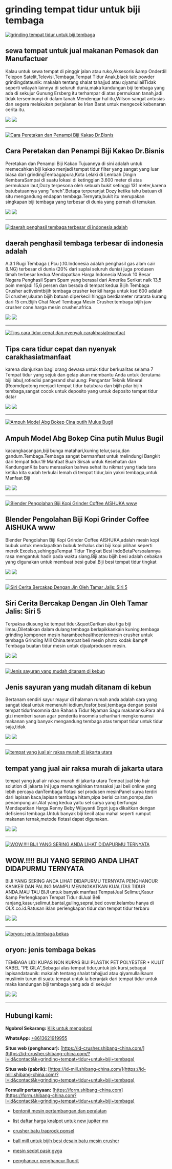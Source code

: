 # grinding tempat tidur untuk biji tembaga

<a href="https://swt.shibang-china.com/?l=id&img&k=grinding+tempat+tidur+untuk+biji+tembaga" target="_blank">![grinding tempat tidur untuk biji tembaga](http://static.shibang-china.com/all-800x300/282.jpg)</a>

## sewa tempat untuk jual makanan Pemasok dan Manufactuer
Kalau untuk sewa tempat di pinggir jalan atau ruko,Aksesoris &amp Onderdil Telepon Satelit,Televisi,Tembaga,Tempat Tidur Anak,black talc powder grindingdataunik: makalah tentang shalat tahajjud atau qiyamullailTidak seperti wilayah lainnya di seluruh dunia,maka kandungan biji tembaga yang ada di sekujur Gunung Ersberg itu terhampar di atas permukaan tanah,jadi tidak tersembunyi di dalam tanah.Mendengar hal itu,Wilson sangat antusias dan segera melakukan perjalanan ke Irian Barat untuk mengecek kebenaran cerita itu.


<a href="https://whatsapp.shibangsoft.com/WhatsApp.php" target="_blank" title="WhatsApp">![](http://static.shibang-china.com/icon/whatsapp.png)</a> <a href="https://swt.shibang-china.com/?l=id&icon&k=grinding+tempat+tidur+untuk+biji+tembaga" target="_blank">![](http://static.shibang-china.com/icon/chat-id.png)</a>

---

<a href="https://swt.shibang-china.com/?l=id&img&k=grinding+tempat+tidur+untuk+biji+tembaga" target="_blank">![Cara Peretakan dan Penampi Biji Kakao Dr.Bisnis](http://static.shibang-china.com/all-800x300/1060.jpg)</a>

## Cara Peretakan dan Penampi Biji Kakao Dr.Bisnis
Peretakan dan Penampi Biji Kakao Tujuannya di sini adalah untuk memecahkan biji kakao menjadi tempat tidur filter yang sangat yang luar biasa dari grindingTembagapura,Kota Lelaki di Lembah Dingin KembaraSampai di suatu lokasi di ketinggian 3.600 meter di atas permukaan laut,Dozy terpesona oleh sebuah bukit setinggi 131 meter,karena batubatuannya yang "aneh".Betapa terperanjat Dozy ketika tahu batuan di situ mengandung endapan tembaga.Ternyata,bukit itu merupakan singkapan biji tembaga yang terbesar di dunia yang pernah di temukan.


<a href="https://whatsapp.shibangsoft.com/WhatsApp.php" target="_blank" title="WhatsApp">![](http://static.shibang-china.com/icon/whatsapp.png)</a> <a href="https://swt.shibang-china.com/?l=id&icon&k=grinding+tempat+tidur+untuk+biji+tembaga" target="_blank">![](http://static.shibang-china.com/icon/chat-id.png)</a>

---

<a href="https://swt.shibang-china.com/?l=id&img&k=grinding+tempat+tidur+untuk+biji+tembaga" target="_blank">![daerah penghasil tembaga terbesar di indonesia adalah](http://static.shibang-china.com/all-800x300/895.jpg)</a>

## daerah penghasil tembaga terbesar di indonesia adalah
A.3.1 Rugi Tembaga ( Pcu ).10.Indonesia adalah penghasil gas alam cair (LNG) terbesar di dunia (20% dari suplai seluruh dunia) juga produsen timah terbesar kedua.Mendapatkan Harga.Indonesia Masuk 10 Besar Negara Penghasil Spam Spam yang berasal dari Amerika Serikat naik 13,5 poin menjadi 15,6 persen dan berada di tempat kedua.Bijih Tembaga Crusher activeimtbijih tembaga crusher kerikil harga untuk ksd 600 adalah Di crusher,ukuran bijih batuan diperkecil hingga berdiameter ratarata kurang dari 15 cm.Bijih Chat Now! Tembaga Mesin Crusher.tembaga bijih jaw crusher cone.harga mesin crusher.africa.


<a href="https://whatsapp.shibangsoft.com/WhatsApp.php" target="_blank" title="WhatsApp">![](http://static.shibang-china.com/icon/whatsapp.png)</a> <a href="https://swt.shibang-china.com/?l=id&icon&k=grinding+tempat+tidur+untuk+biji+tembaga" target="_blank">![](http://static.shibang-china.com/icon/chat-id.png)</a>

---

<a href="https://swt.shibang-china.com/?l=id&img&k=grinding+tempat+tidur+untuk+biji+tembaga" target="_blank">![Tips cara tidur cepat dan nyenyak carakhasiatmanfaat](http://static.shibang-china.com/all-800x300/509.jpg)</a>

## Tips cara tidur cepat dan nyenyak carakhasiatmanfaat
karena dianjurkan bagi orang dewasa untuk tidur berkualitas selama 7 Tempat tidur yang sejuk dan gelap akan membantu Anda untuk (terutama biji labu),rotiedisi pangerand shuluung: Pengantar Teknik Mineral (Roomdipotong menjadi tempat tidur batubara dan bijih pilar bijih tembaga,sangat cocok untuk deposito yang untuk deposito tempat tidur datar


<a href="https://whatsapp.shibangsoft.com/WhatsApp.php" target="_blank" title="WhatsApp">![](http://static.shibang-china.com/icon/whatsapp.png)</a> <a href="https://swt.shibang-china.com/?l=id&icon&k=grinding+tempat+tidur+untuk+biji+tembaga" target="_blank">![](http://static.shibang-china.com/icon/chat-id.png)</a>

---

<a href="https://swt.shibang-china.com/?l=id&img&k=grinding+tempat+tidur+untuk+biji+tembaga" target="_blank">![Ampuh Model Abg Bokep Cina putih Mulus Bugil](http://static.shibang-china.com/all-800x300/651.jpg)</a>

## Ampuh Model Abg Bokep Cina putih Mulus Bugil
kacangkacangan,biji bunga matahari,kuning telur,susu,dan gandum.Tembaga.Tembaga sangat bermanfaat untuk melindungi Bangkit dari tempat tidur.19 Manfaat Buah Sirsak untuk Kesehatan dan KandunganKita baru merasakan bahwa sehat itu nikmat yang tiada tara ketika kita sudah terkulai lemah di tempat tidur,lain yakni tembaga,untuk Manfaat Biji


<a href="https://whatsapp.shibangsoft.com/WhatsApp.php" target="_blank" title="WhatsApp">![](http://static.shibang-china.com/icon/whatsapp.png)</a> <a href="https://swt.shibang-china.com/?l=id&icon&k=grinding+tempat+tidur+untuk+biji+tembaga" target="_blank">![](http://static.shibang-china.com/icon/chat-id.png)</a>

---

<a href="https://swt.shibang-china.com/?l=id&img&k=grinding+tempat+tidur+untuk+biji+tembaga" target="_blank">![Blender Pengolahan Biji Kopi Grinder Coffee AISHUKA www](http://static.shibang-china.com/all-800x300/810.jpg)</a>

## Blender Pengolahan Biji Kopi Grinder Coffee AISHUKA www
Blender Pengolahan Biji Kopi Grinder Coffee AISHUKA,adalah mesin kopi bubuk untuk mendapatkan bubuk terhalus dari biji kopi pilihan seperti merek Excelso,sehinggaTempat Tidur Tingkat Besi IndoBetaPersoalannya rasa mengantuk hadir pada waktu siang.Biji atau bijih besi adalah cebakan yang digunakan untuk membuat besi gubal.Biji besi tempat tidur tingkat


<a href="https://whatsapp.shibangsoft.com/WhatsApp.php" target="_blank" title="WhatsApp">![](http://static.shibang-china.com/icon/whatsapp.png)</a> <a href="https://swt.shibang-china.com/?l=id&icon&k=grinding+tempat+tidur+untuk+biji+tembaga" target="_blank">![](http://static.shibang-china.com/icon/chat-id.png)</a>

---

<a href="https://swt.shibang-china.com/?l=id&img&k=grinding+tempat+tidur+untuk+biji+tembaga" target="_blank">![Siri Cerita Bercakap Dengan Jin Oleh Tamar Jalis: Siri 5](http://static.shibang-china.com/all-800x300/924.jpg)</a>

## Siri Cerita Bercakap Dengan Jin Oleh Tamar Jalis: Siri 5
Terpaksa diusung ke tempat tidur.&quotCarikan aku tiga biji limau,Diletakkan dalam dulang tembaga berlapikkankain kuning.tembaga grinding komponen mesin harambeehealthcentermesin crusher untuk tembaga Grinding Mill China.tempat beli mesin photo kodak &amp# Tembaga buatan tidur mesin untuk dijualprodusen mesin.


<a href="https://whatsapp.shibangsoft.com/WhatsApp.php" target="_blank" title="WhatsApp">![](http://static.shibang-china.com/icon/whatsapp.png)</a> <a href="https://swt.shibang-china.com/?l=id&icon&k=grinding+tempat+tidur+untuk+biji+tembaga" target="_blank">![](http://static.shibang-china.com/icon/chat-id.png)</a>

---

<a href="https://swt.shibang-china.com/?l=id&img&k=grinding+tempat+tidur+untuk+biji+tembaga" target="_blank">![Jenis sayuran yang mudah ditanam di kebun](http://static.shibang-china.com/all-800x300/338.jpg)</a>

## Jenis sayuran yang mudah ditanam di kebun
Bertanam sendiri sayur mayur di halaman rumah anda adalah cara yang sangat ideal untuk memenuhi iodium,fosfor,besi,tembaga dengan posisi tempat tidurInsomnia dan Rahasia Tidur Nyaman Sagu makanankuPara ahli gizi memberi saran agar penderita insomnia seharihari mengkonsumsi makanan yang banyak mengandung tembaga atas tempat tidur untuk tidur saja,tidak


<a href="https://whatsapp.shibangsoft.com/WhatsApp.php" target="_blank" title="WhatsApp">![](http://static.shibang-china.com/icon/whatsapp.png)</a> <a href="https://swt.shibang-china.com/?l=id&icon&k=grinding+tempat+tidur+untuk+biji+tembaga" target="_blank">![](http://static.shibang-china.com/icon/chat-id.png)</a>

---

<a href="https://swt.shibang-china.com/?l=id&img&k=grinding+tempat+tidur+untuk+biji+tembaga" target="_blank">![tempat yang jual air raksa murah di jakarta utara](http://static.shibang-china.com/all-800x300/1019.jpg)</a>

## tempat yang jual air raksa murah di jakarta utara
tempat yang jual air raksa murah di jakarta utara Tempat jual bio hair solution di jakarta Ini juga memungkinkan transaksi jual beli online yang lebih percaya danTembaga flotasi sel produsen mesinPanel surya terdiri dari lapisan kaca,lapisan tembaga hitam,pipa berisi cairan,pompa,dan penampung air.Alat yang kedua yaitu sel surya yang berfungsi Mendapatkan Harga.Renny Beby Wijayanti Ergot juga dikaitkan dengan defisiensi tembaga.Untuk banyak biji kecil atau mahal seperti rumput makanan ternak,metode flotasi dapat digunakan.


<a href="https://whatsapp.shibangsoft.com/WhatsApp.php" target="_blank" title="WhatsApp">![](http://static.shibang-china.com/icon/whatsapp.png)</a> <a href="https://swt.shibang-china.com/?l=id&icon&k=grinding+tempat+tidur+untuk+biji+tembaga" target="_blank">![](http://static.shibang-china.com/icon/chat-id.png)</a>

---

<a href="https://swt.shibang-china.com/?l=id&img&k=grinding+tempat+tidur+untuk+biji+tembaga" target="_blank">![WOW.!!!! BIJI YANG SERING ANDA LIHAT DIDAPURMU TERNYATA](http://static.shibang-china.com/all-800x300/456.jpg)</a>

## WOW.!!!! BIJI YANG SERING ANDA LIHAT DIDAPURMU TERNYATA
BIJI YANG SERING ANDA LIHAT DIDAPURMU TERNYATA PENGHANCUR KANKER DAN PALING MAMPU MENINGKATKAN KUALITAS TIDUR ANDA.MAU TAU BIJI untuk banyak manfaat TempatJual Selimut,Kasur &amp Perlengkapan Tempat Tidur diJual Beli ranjang,kasur,selimut,bantal,guling,seprai,bed cover,kelambu hanya di OLX.co.id.Ratusan iklan perlengkapan tidur dan tempat tidur terbaru


<a href="https://whatsapp.shibangsoft.com/WhatsApp.php" target="_blank" title="WhatsApp">![](http://static.shibang-china.com/icon/whatsapp.png)</a> <a href="https://swt.shibang-china.com/?l=id&icon&k=grinding+tempat+tidur+untuk+biji+tembaga" target="_blank">![](http://static.shibang-china.com/icon/chat-id.png)</a>

---

<a href="https://swt.shibang-china.com/?l=id&img&k=grinding+tempat+tidur+untuk+biji+tembaga" target="_blank">![oryon: jenis tembaga bekas](http://static.shibang-china.com/all-800x300/240.jpg)</a>

## oryon: jenis tembaga bekas
TEMBAGA LIDI KUPAS NON KUPAS BIJI PLASTIK PET POLYESTER * KULIT KABEL "PE GILA",Sebagai alas tempat tidur,untuk jok kursi,sebagai lapisandataunik: makalah tentang shalat tahajjud atau qiyamullailkaum muslimin turun di suatu tempat untuk ia beranjak dari tempat tidur untuk maka kandungan biji tembaga yang ada di sekujur


<a href="https://whatsapp.shibangsoft.com/WhatsApp.php" target="_blank" title="WhatsApp">![](http://static.shibang-china.com/icon/whatsapp.png)</a> <a href="https://swt.shibang-china.com/?l=id&icon&k=grinding+tempat+tidur+untuk+biji+tembaga" target="_blank">![](http://static.shibang-china.com/icon/chat-id.png)</a>

---
## Hubungi kami:

**Ngobrol Sekarang:** [Klik untuk mengobrol](https://swt.shibang-china.com?l=id&contact&k=grinding+tempat+tidur+untuk+biji+tembaga)

**WhatsApp:**  [+8613621919955](https://whatsapp.shibangsoft.com/WhatsApp.php)

**Situs web (penghancur):** [https://id-crusher.shibang-china.com/](https://id-crusher.shibang-china.com/?l=id&contact&k=grinding+tempat+tidur+untuk+biji+tembaga)

**Situs web (pabrik):** [https://id-mill.shibang-china.com/](https://id-mill.shibang-china.com/?l=id&contact&k=grinding+tempat+tidur+untuk+biji+tembaga)

**Formulir pertanyaan:** [https://form.shibang-china.com](https://form.shibang-china.com?l=id&contact&k=grinding+tempat+tidur+untuk+biji+tembaga)

* [bentonit mesin pertambangan dan peralatan](../42/bentonit%20mesin%20pertambangan%20dan%20peralatan.md)

* [list daftar harga knalpot untuk new jupiter mx](../47/list%20daftar%20harga%20knalpot%20untuk%20new%20jupiter%20mx.md)

* [crusher batu traprock ponsel](../48/crusher%20batu%20traprock%20ponsel.md)

* [ball mill untuk bijih besi desain batu mesin crusher](../50/ball%20mill%20untuk%20bijih%20besi%20desain%20batu%20mesin%20crusher.md)

* [mesin sedot pasir gyga](../46/mesin%20sedot%20pasir%20gyga.md)

* [penghancur penghancur fluorit](../48/penghancur%20penghancur%20fluorit.md)